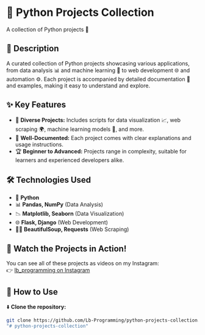 # 🚀 Python Projects Collection  
A collection of Python projects 🐍  

## 📌 Description  
A curated collection of Python projects showcasing various applications, from data analysis 📊 and machine learning 🤖 to web development 🌐 and automation ⚙️. Each project is accompanied by detailed documentation 📄 and examples, making it easy to understand and explore.  

## ✨ Key Features  

- 🎨 **Diverse Projects:** Includes scripts for data visualization 📈, web scraping 🌍, machine learning models 🧠, and more.  
- 📖 **Well-Documented:** Each project comes with clear explanations and usage instructions.  
- 🏆 **Beginner to Advanced:** Projects range in complexity, suitable for learners and experienced developers alike.  

## 🛠️ Technologies Used  

- 🐍 **Python**  
- 📊 **Pandas, NumPy** (Data Analysis)  
- 📉 **Matplotlib, Seaborn** (Data Visualization)  
- 🌐 **Flask, Django** (Web Development)  
- 🕵️‍♂️ **BeautifulSoup, Requests** (Web Scraping)

## 🎥 Watch the Projects in Action!  

You can see all of these projects as videos on my Instagram:  
👉 [lb_programming on Instagram](https://www.instagram.com/lb_programming?utm_source=ig_web_button_share_sheet&igsh=ZDNlZDc0MzIxNw==)  

## 🚀 How to Use  

 ⬇️ **Clone the repository:**  
   ```sh
   git clone https://github.com/Lb-Programming/python-projects-collection.git
"# python-projects-collection" 
